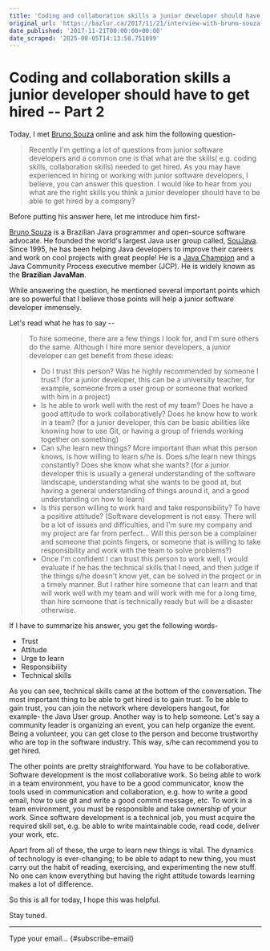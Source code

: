 ```yaml
---
title: 'Coding and collaboration skills a junior developer should have to get hired – Part 2'
original_url: 'https://bazlur.ca/2017/11/21/interview-with-bruno-souza-coding-and-collaboration-skills-a-junior-developer-should-have-to-get-hired/'
date_published: '2017-11-21T00:00:00+00:00'
date_scraped: '2025-08-05T14:13:58.751099'
---
```


Coding and collaboration skills a junior developer should have to get hired -- Part 2
=====================================================================================

Today, I met [Bruno Souza](https://twitter.com/brjavaman) online and ask him the following question-
> Recently I'm getting a lot of questions from junior software developers and a common one is that what are the skills( e.g. coding skills, collaboration skills) needed to get hired. As you may have experienced in hiring or working with junior software developers, I believe, you can answer this question. I would like to hear from you what are the right skills you think a junior developer should have to be able to get hired by a company?

Before putting his answer here, let me introduce him first-

[Bruno Souza](https://en.wikipedia.org/wiki/Bruno_Souza_(programmer)) is a Brazilian Java programmer and open-source software advocate. He founded the world's largest Java user group called, [SouJava](https://en.wikipedia.org/wiki/SouJava). Since 1995, he has been helping Java developers to improve their careers and work on cool projects with great people! He is a [Java Champion](https://community.oracle.com/docs/DOC-925803) and a Java Community Process executive member (JCP). He is widely known as the **Brazilian JavaMan**.

While answering the question, he mentioned several important points which are so powerful that I believe those points will help a junior software developer immensely.

Let's read what he has to say --
> To hire someone, there are a few things I look for, and I'm sure others do the same. Although I hire more senior developers, a junior developer can get benefit from those ideas:
>
> * Do I trust this person? Was he highly recommended by someone I trust? (for a junior developer, this can be a university teacher, for example, someone from a user group or someone that worked with him in a project)
> * Is he able to work well with the rest of my team? Does he have a good attitude to work collaboratively? Does he know how to work in a team? (for a junior developer, this can be basic abilities like knowing how to use Git, or having a group of friends working together on something)
> * Can s/he learn new things? More important than what this person knows, is how willing to learn s/he is. Does s/he learn new things constantly? Does she know what she wants? (for a junior developer this is usually a general understanding of the software landscape, understanding what she wants to be good at, but having a general understanding of things around it, and a good understanding on how to learn)
> * Is this person willing to work hard and take responsibility? To have a positive attitude? (Software development is not easy. There will be a lot of issues and difficulties, and I'm sure my company and my project are far from perfect... Will this person be a complainer and someone that points fingers, or someone that is willing to take responsibility and work with the team to solve problems?)
> * Once I'm confident I can trust this person to work well, I would evaluate if he has the technical skills that I need, and then judge if the things s/he doesn't know yet, can be solved in the project or in a timely manner. But I rather hire someone that can learn and that will work well with my team and will work with me for a long time, than hire someone that is technically ready but will be a disaster otherwise.

If I have to summarize his answer, you get the following words-

* Trust
* Attitude
* Urge to learn
* Responsibility
* Technical skills

As you can see, technical skills came at the bottom of the conversation. The most important thing to be able to get hired is to gain trust. To be able to gain trust, you can join the network where developers hangout, for example- the Java User group. Another way is to help someone. Let's say a community leader is organizing an event, you can help organize the event. Being a volunteer, you can get close to the person and become trustworthy who are top in the software industry. This way, s/he can recommend you to get hired.

The other points are pretty straightforward. You have to be collaborative. Software development is the most collaborative work. So being able to work in a team environment, you have to be a good communicator, know the tools used in communication and collaboration, e.g. how to write a good email, how to use git and write a good commit message, etc. To work in a team environment, you must be responsible and take ownership of your work. Since software development is a technical job, you must acquire the required skill set, e.g. be able to write maintainable code, read code, deliver your work, etc.

Apart from all of these, the urge to learn new things is vital. The dynamics of technology is ever-changing; to be able to adapt to new thing, you must carry out the habit of reading, exercising, and experimenting the new stuff. No one can know everything but having the right attitude towards learning makes a lot of difference.

So this is all for today, I hope this was helpful.

Stay tuned.  

*** ** * ** ***

Type your email... {#subscribe-email}
